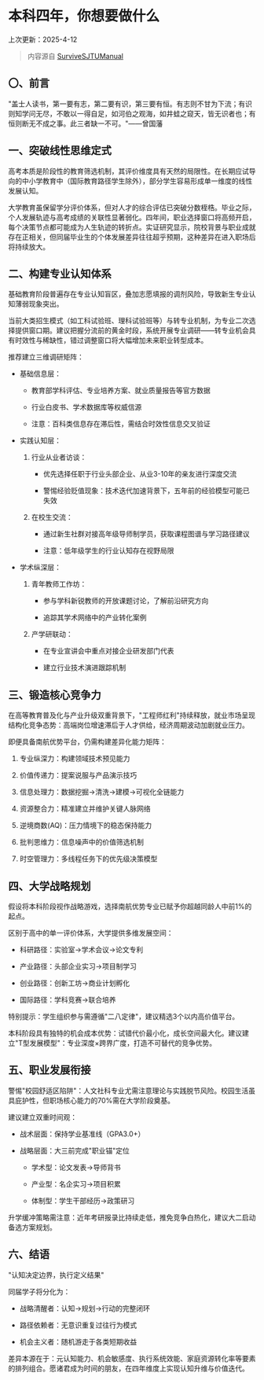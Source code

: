 # 本科四年，你想要做什么

上次更新：2025-4-12

> 内容源自 [SurviveSJTUManual](https://survivesjtu.gitbook.io/survivesjtumanual/li-zhi-pian/ben-ke-si-nian-yao-zuo-shen-me)

## 〇、前言

"盖士人读书，第一要有志，第二要有识，第三要有恒。有志则不甘为下流；有识则知学问无尽，不敢以一得自足，如河伯之观海，如井蛙之窥天，皆无识者也；有恒则断无不成之事。此三者缺一不可。"——曾国藩

## 一、突破线性思维定式

高考本质是阶段性的教育筛选机制，其评价维度具有天然的局限性。在长期应试导向的中小学教育中（国际教育路径学生除外），部分学生容易形成单一维度的线性发展认知。

大学教育虽保留学分评价体系，但对人才的综合评估已突破分数桎梏。毕业之际，个人发展轨迹与高考成绩的关联性显著弱化。四年间，职业选择窗口将高频开启，每个决策节点都可能成为人生轨迹的转折点。实证研究显示，院校背景与职业成就存在正相关，但同届毕业生的个体发展差异往往超乎预期，这种差异在进入职场后将持续放大。

## 二、构建专业认知体系

基础教育阶段普遍存在专业认知盲区，叠加志愿填报的调剂风险，导致新生专业认知薄弱现象突出。

当前大类招生模式（如工科试验班、理科试验班等）与转专业机制，为专业二次选择提供窗口期。建议把握分流前的黄金时段，系统开展专业调研——转专业机会具有时效性与稀缺性，错过调整窗口将大幅增加未来职业转型成本。

推荐建立三维调研矩阵：

- 基础信息层：

    - 教育部学科评估、专业培养方案、就业质量报告等官方数据

    - 行业白皮书、学术数据库等权威信源

    - 注意：百科类信息存在滞后性，需结合时效性信息交叉验证

- 实践认知层：

    1. 行业从业者访谈：

        - 优先选择任职于行业头部企业、从业3-10年的亲友进行深度交流

        - 警惕经验贬值现象：技术迭代加速背景下，五年前的经验模型可能已失效

    2. 在校生交流：

        - 通过新生社群对接高年级导师制学员，获取课程图谱与学习路径建议

        - 注意：低年级学生的行业认知存在视野局限

- 学术纵深层：

    1. 青年教师工作坊：

        - 参与学科新锐教师的开放课题讨论，了解前沿研究方向

        - 追踪其学术网络中的产业转化案例

    2. 产学研联动：

        - 在专业宣讲会中重点对接企业研发部门代表

        - 建立行业技术演进跟踪机制

## 三、锻造核心竞争力
在高等教育普及化与产业升级双重背景下，"工程师红利"持续释放，就业市场呈现结构化竞争态势：高端岗位增速滞后于人才供给，经济周期波动加剧就业压力。

即便具备南航优势平台，仍需构建差异化能力矩阵：

1. 专业纵深力：构建领域技术预见能力

2. 价值传递力：提案说服与产品演示技巧

3. 信息处理力：数据挖掘→清洗→建模→可视化全链能力

4. 资源整合力：精准建立并维护关键人脉网络

5. 逆境商数(AQ)：压力情境下的稳态保持能力

6. 批判思维力：信息噪声中的价值筛选机制

7. 时空管理力：多线程任务下的优先级决策模型

## 四、大学战略规划
假设将本科阶段视作战略游戏，选择南航优势专业已赋予你超越同龄人中前1%的起点。

区别于高中的单一评价体系，大学提供多维发展空间：

- 科研路径：实验室→学术会议→论文专利

- 产业路径：头部企业实习→项目制学习

- 创业路径：创新工坊→商业计划孵化

- 国际路径：学科竞赛→联合培养

特别提示：学生组织参与需遵循"二八定律"，建议精选3个以内高价值平台。

本科阶段具有独特的机会成本优势：试错代价最小化，成长空间最大化。建议建立"T型发展模型"：专业深度×跨界广度，打造不可替代的竞争优势。

## 五、职业发展衔接

警惕"校园舒适区陷阱"：人文社科专业尤需注意理论与实践脱节风险。校园生活虽具庇护性，但职场核心能力的70%需在大学阶段奠基。

建议建立双重时间观：

- 战术层面：保持学业基准线（GPA3.0+）

- 战略层面：大三前完成"职业锚"定位

    - 学术型：论文发表→导师背书

    - 产业型：名企实习→项目积累

    - 体制型：学生干部经历→政策研习

升学缓冲策略需注意：近年考研报录比持续走低，推免竞争白热化，建议大二启动备选方案规划。

## 六、结语

"认知决定边界，执行定义结果"

同届学子将分化为：

- 战略清醒者：认知→规划→行动的完整闭环

- 路径依赖者：无意识重复过往行为模式

- 机会主义者：随机游走于各类短期收益

差异本源在于：元认知能力、机会敏感度、执行系统效能、家庭资源转化率等要素的排列组合。愿诸君成为时间的朋友，在四年维度上实现认知升维与价值迭代。